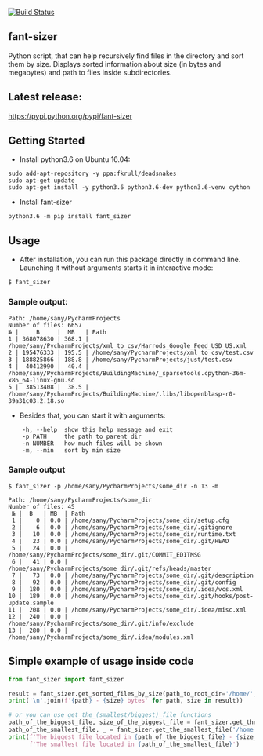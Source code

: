 [![Build Status](https://travis-ci.org/ripiuk/fant_sizer.svg?branch=master)](https://travis-ci.org/ripiuk/fant_sizer)
## fant-sizer
Python script, that can help recursively find files in the directory and sort them by size.
Displays sorted information about size (in bytes and megabytes) and path to files inside subdirectories.

## Latest release:
https://pypi.python.org/pypi/fant-sizer

## Getting Started
* Install python3.6 on Ubuntu 16.04:
~~~~
sudo add-apt-repository -y ppa:fkrull/deadsnakes
sudo apt-get update
sudo apt-get install -y python3.6 python3.6-dev python3.6-venv cython
~~~~
* Install fant-sizer
~~~
python3.6 -m pip install fant_sizer
~~~

## Usage

* After installation, you can run this package directly in command line. Launching it without arguments starts it in interactive mode:
~~~
$ fant_sizer
~~~

### Sample output:
~~~~
Path: /home/sany/PycharmProjects
Number of files: 6657
№ |     B     |  MB   | Path
1 | 368078630 | 368.1 | /home/sany/PycharmProjects/xml_to_csv/Harrods_Google_Feed_USD_US.xml
2 | 195476333 | 195.5 | /home/sany/PycharmProjects/xml_to_csv/test.csv
3 | 188825866 | 188.8 | /home/sany/PycharmProjects/just/test.csv
4 |  40412990 |  40.4 | /home/sany/PycharmProjects/BuildingMachine/_sparsetools.cpython-36m-x86_64-linux-gnu.so
5 |  38513408 |  38.5 | /home/sany/PycharmProjects/BuildingMachine/.libs/libopenblasp-r0-39a31c03.2.18.so
~~~~
* Besides that, you can start it with arguments:
~~~
    -h, --help  show this help message and exit
    -p PATH     the path to parent dir
    -n NUMBER   how much files will be shown
    -m, --min   sort by min size
~~~

### Sample output
~~~
$ fant_sizer -p /home/sany/PycharmProjects/some_dir -n 13 -m

Path: /home/sany/PycharmProjects/some_dir
Number of files: 45
 № |  B   | MB  | Path
 1 |    0 | 0.0 | /home/sany/PycharmProjects/some_dir/setup.cfg
 2 |    6 | 0.0 | /home/sany/PycharmProjects/some_dir/.gitignore
 3 |   10 | 0.0 | /home/sany/PycharmProjects/some_dir/runtime.txt
 4 |   23 | 0.0 | /home/sany/PycharmProjects/some_dir/.git/HEAD
 5 |   24 | 0.0 | /home/sany/PycharmProjects/some_dir/.git/COMMIT_EDITMSG
 6 |   41 | 0.0 | /home/sany/PycharmProjects/some_dir/.git/refs/heads/master
 7 |   73 | 0.0 | /home/sany/PycharmProjects/some_dir/.git/description
 8 |   92 | 0.0 | /home/sany/PycharmProjects/some_dir/.git/config
 9 |  180 | 0.0 | /home/sany/PycharmProjects/some_dir/.idea/vcs.xml
10 |  189 | 0.0 | /home/sany/PycharmProjects/some_dir/.git/hooks/post-update.sample
11 |  208 | 0.0 | /home/sany/PycharmProjects/some_dir/.idea/misc.xml
12 |  240 | 0.0 | /home/sany/PycharmProjects/some_dir/.git/info/exclude
13 |  280 | 0.0 | /home/sany/PycharmProjects/some_dir/.idea/modules.xml
~~~

## Simple example of usage inside code

~~~python
from fant_sizer import fant_sizer

result = fant_sizer.get_sorted_files_by_size(path_to_root_dir='/home/', debug_mode=False)
print('\n'.join(f'{path} - {size} bytes' for path, size in result))

# or you can use get_the_(smallest/biggest)_file functions
path_of_the_biggest_file, size_of_the_biggest_file = fant_sizer.get_the_biggest_file('/home')
path_of_the_smallest_file, _ = fant_sizer.get_the_smallest_file('/home')
print(f'The biggest file located in {path_of_the_biggest_file} - {size_of_the_biggest_file} bytes. \n'
      f'The smallest file located in {path_of_the_smallest_file}')
~~~
